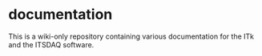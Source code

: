 # documentation

This is a wiki-only repository containing various documentation for the ITk and the ITSDAQ software.
